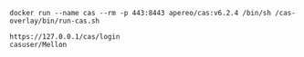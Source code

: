 ```shell script
docker run --name cas --rm -p 443:8443 apereo/cas:v6.2.4 /bin/sh /cas-overlay/bin/run-cas.sh
```

```text
https://127.0.0.1/cas/login
casuser/Mellon
```
